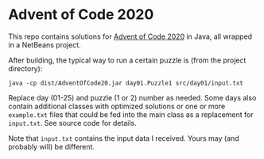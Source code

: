 # Advent of Code 2020
This repo contains solutions for [Advent of Code 2020](https://www.adventofcode.com) in Java, all wrapped in a NetBeans project.

After building, the typical way to run a certain puzzle is (from the project directory):

```
java -cp dist/AdventOfCode20.jar day01.Puzzle1 src/day01/input.txt
```

Replace day (01-25) and puzzle (1 or 2) number as needed. Some days also contain additional classes with optimized solutions or one or more ```example.txt``` files that could be fed into the main class as a replacement for ```input.txt```. See source code for details.

Note that ```input.txt``` contains the input data I received. Yours may (and probably will) be different.
